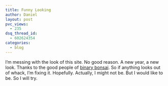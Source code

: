 ```yaml
---
title: Funny Looking
author: Daniel
layout: post
pvc_views:
  - 235
dsq_thread_id:
  - 602624354
categories:
  - blog
---
```

<p>I&#8217;m messing with the look of this site.  No good reason.  A new year, a new look.  Thanks to the good people of <a href="http://binarybonsai.com/wordpress/k2/">binary bonsai</a>.   So if anything looks out of whack, I&#8217;m fixing it.  Hopefully.  Actually, I might not be.  But I would like to be.  So I will try.</p>
